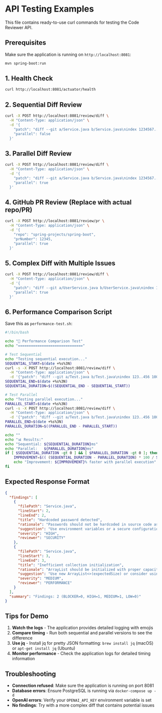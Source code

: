 # API Testing Examples

This file contains ready-to-use curl commands for testing the Code Reviewer API.

## Prerequisites

Make sure the application is running on `http://localhost:8081`:
```bash
mvn spring-boot:run
```

## 1. Health Check

```bash
curl http://localhost:8081/actuator/health
```

## 2. Sequential Diff Review

```bash
curl -X POST http://localhost:8081/review/diff \
  -H "Content-Type: application/json" \
  -d '{
    "patch": "diff --git a/Service.java b/Service.java\nindex 1234567..abcdefg 100644\n--- a/Service.java\n+++ b/Service.java\n@@ -1,3 +1,5 @@\n public class Service {\n+    private String password = \"secret123\";\n+    private List<String> items = new ArrayList<>();\n+    \n     public void doSomething() {\n         // implementation\n     }\n }",
    "parallel": false
  }'
```

## 3. Parallel Diff Review

```bash
curl -X POST http://localhost:8081/review/diff \
  -H "Content-Type: application/json" \
  -d '{
    "patch": "diff --git a/Service.java b/Service.java\nindex 1234567..abcdefg 100644\n--- a/Service.java\n+++ b/Service.java\n@@ -1,3 +1,5 @@\n public class Service {\n+    private String password = \"secret123\";\n+    private List<String> items = new ArrayList<>();\n+    \n     public void doSomething() {\n         // implementation\n     }\n }",
    "parallel": true
  }'
```

## 4. GitHub PR Review (Replace with actual repo/PR)

```bash
curl -X POST http://localhost:8081/review/pr \
  -H "Content-Type: application/json" \
  -d '{
    "repo": "spring-projects/spring-boot",
    "prNumber": 12345,
    "parallel": true
  }'
```

## 5. Complex Diff with Multiple Issues

```bash
curl -X POST http://localhost:8081/review/diff \
  -H "Content-Type: application/json" \
  -d '{
    "patch": "diff --git a/UserService.java b/UserService.java\nindex 1234567..abcdefg 100644\n--- a/UserService.java\n+++ b/UserService.java\n@@ -1,10 +1,15 @@\n public class UserService {\n+    private String dbPassword = \"admin123\";\n+    \n     public List<User> getUsers() {\n-        return userRepository.findAll();\n+        List<User> users = new ArrayList<>();\n+        for (int i = 0; i < 1000; i++) {\n+            users.add(userRepository.findById(i));\n+        }\n+        return users;\n     }\n+    \n+    public void processUser(String userId) {\n+        // TODO: implement this method\n+    }\n }",
    "parallel": true
  }'
```

## 6. Performance Comparison Script

Save this as `performance-test.sh`:

```bash
#!/bin/bash

echo "🚀 Performance Comparison Test"
echo "=============================="

# Test Sequential
echo "Testing sequential execution..."
SEQUENTIAL_START=$(date +%s%3N)
curl -s -X POST http://localhost:8081/review/diff \
  -H "Content-Type: application/json" \
  -d '{"patch": "diff --git a/Test.java b/Test.java\nindex 123..456 100644\n--- a/Test.java\n+++ b/Test.java\n@@ -1,3 +1,4 @@\n public class Test {\n+    String password = \"secret\";\n     public void method() {\n     }\n }", "parallel": false}' > /dev/null
SEQUENTIAL_END=$(date +%s%3N)
SEQUENTIAL_DURATION=$((SEQUENTIAL_END - SEQUENTIAL_START))

# Test Parallel
echo "Testing parallel execution..."
PARALLEL_START=$(date +%s%3N)
curl -s -X POST http://localhost:8081/review/diff \
  -H "Content-Type: application/json" \
  -d '{"patch": "diff --git a/Test.java b/Test.java\nindex 123..456 100644\n--- a/Test.java\n+++ b/Test.java\n@@ -1,3 +1,4 @@\n public class Test {\n+    String password = \"secret\";\n     public void method() {\n     }\n }", "parallel": true}' > /dev/null
PARALLEL_END=$(date +%s%3N)
PARALLEL_DURATION=$((PARALLEL_END - PARALLEL_START))

echo ""
echo "📊 Results:"
echo "Sequential: ${SEQUENTIAL_DURATION}ms"
echo "Parallel:   ${PARALLEL_DURATION}ms"
if [ $SEQUENTIAL_DURATION -gt 0 ] && [ $PARALLEL_DURATION -gt 0 ]; then
    IMPROVEMENT=$(( (SEQUENTIAL_DURATION - PARALLEL_DURATION) * 100 / SEQUENTIAL_DURATION ))
    echo "Improvement: ${IMPROVEMENT}% faster with parallel execution"
fi
```

## Expected Response Format

```json
{
  "findings": [
    {
      "filePath": "Service.java",
      "lineStart": 2,
      "lineEnd": 2,
      "title": "Hardcoded password detected",
      "rationale": "Passwords should not be hardcoded in source code as this creates a security vulnerability",
      "suggestion": "Use environment variables or a secure configuration management system",
      "severity": "HIGH",
      "reviewer": "SECURITY"
    },
    {
      "filePath": "Service.java",
      "lineStart": 3,
      "lineEnd": 3,
      "title": "Inefficient collection initialization",
      "rationale": "ArrayList should be initialized with proper capacity if size is known",
      "suggestion": "Use new ArrayList<>(expectedSize) or consider using Arrays.asList() for fixed collections",
      "severity": "MEDIUM",
      "reviewer": "PERFORMANCE"
    }
  ],
  "summary": "Findings: 2 (BLOCKER=0, HIGH=1, MEDIUM=1, LOW=0)"
}
```

## Tips for Demo

1. **Watch the logs** - The application provides detailed logging with emojis
2. **Compare timing** - Run both sequential and parallel versions to see the difference
3. **Use jq** - Install jq for pretty JSON formatting: `brew install jq` (macOS) or `apt-get install jq` (Ubuntu)
4. **Monitor performance** - Check the application logs for detailed timing information

## Troubleshooting

- **Connection refused**: Make sure the application is running on port 8081
- **Database errors**: Ensure PostgreSQL is running via `docker-compose up -d`
- **OpenAI errors**: Verify your `OPENAI_API_KEY` environment variable is set
- **No findings**: Try with a more complex diff that contains potential issues
